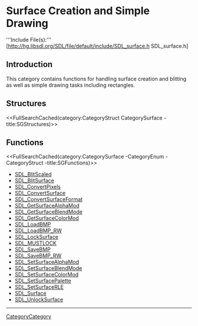 
# Surface Creation and Simple Drawing

'''Include File(s):'''  [http://hg.libsdl.org/SDL/file/default/include/SDL_surface.h SDL_surface.h]


## Introduction

This category contains functions for handling surface creation and blitting as well as simple drawing tasks including <!-- points, lines, and --> rectangles.

<!-- #Remove this line and the ## below to use this markup if it becomes relevant to this category -->
<!-- #== Enumerations == -->
<!-- #<<FullSearchCached(category:CategoryEnum CategorySurface -title:SGEnumerations)>> -->

## Structures
<<FullSearchCached(category:CategoryStruct CategorySurface -title:SGStructures)>>

## Functions
<<FullSearchCached(category:CategorySurface -CategoryEnum -CategoryStruct -title:SGFunctions)>>

<!-- BEGIN CATEGORY LIST -->
- [SDL_BlitScaled](SDL_BlitScaled)
- [SDL_BlitSurface](SDL_BlitSurface)
- [SDL_ConvertPixels](SDL_ConvertPixels)
- [SDL_ConvertSurface](SDL_ConvertSurface)
- [SDL_ConvertSurfaceFormat](SDL_ConvertSurfaceFormat)
- [SDL_GetSurfaceAlphaMod](SDL_GetSurfaceAlphaMod)
- [SDL_GetSurfaceBlendMode](SDL_GetSurfaceBlendMode)
- [SDL_GetSurfaceColorMod](SDL_GetSurfaceColorMod)
- [SDL_LoadBMP](SDL_LoadBMP)
- [SDL_LoadBMP_RW](SDL_LoadBMP_RW)
- [SDL_LockSurface](SDL_LockSurface)
- [SDL_MUSTLOCK](SDL_MUSTLOCK)
- [SDL_SaveBMP](SDL_SaveBMP)
- [SDL_SaveBMP_RW](SDL_SaveBMP_RW)
- [SDL_SetSurfaceAlphaMod](SDL_SetSurfaceAlphaMod)
- [SDL_SetSurfaceBlendMode](SDL_SetSurfaceBlendMode)
- [SDL_SetSurfaceColorMod](SDL_SetSurfaceColorMod)
- [SDL_SetSurfacePalette](SDL_SetSurfacePalette)
- [SDL_SetSurfaceRLE](SDL_SetSurfaceRLE)
- [SDL_Surface](SDL_Surface)
- [SDL_UnlockSurface](SDL_UnlockSurface)
<!-- END CATEGORY LIST -->
----
[CategoryCategory](CategoryCategory)
